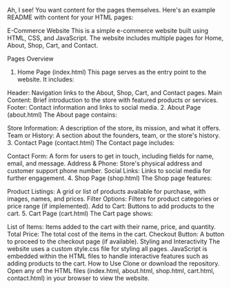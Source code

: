 
Ah, I see! You want content for the pages themselves. Here's an example README with content for your HTML pages:

E-Commerce Website
This is a simple e-commerce website built using HTML, CSS, and JavaScript. The website includes multiple pages for Home, About, Shop, Cart, and Contact.

Pages Overview
1. Home Page (index.html)
This page serves as the entry point to the website. It includes:

Header: Navigation links to the About, Shop, Cart, and Contact pages.
Main Content: Brief introduction to the store with featured products or services.
Footer: Contact information and links to social media.
2. About Page (about.html)
The About page contains:

Store Information: A description of the store, its mission, and what it offers.
Team or History: A section about the founders, team, or the store's history.
3. Contact Page (contact.html)
The Contact page includes:

Contact Form: A form for users to get in touch, including fields for name, email, and message.
Address & Phone: Store's physical address and customer support phone number.
Social Links: Links to social media for further engagement.
4. Shop Page (shop.html)
The Shop page features:

Product Listings: A grid or list of products available for purchase, with images, names, and prices.
Filter Options: Filters for product categories or price range (if implemented).
Add to Cart: Buttons to add products to the cart.
5. Cart Page (cart.html)
The Cart page shows:

List of Items: Items added to the cart with their name, price, and quantity.
Total Price: The total cost of the items in the cart.
Checkout Button: A button to proceed to the checkout page (if available).
Styling and Interactivity
The website uses a custom style.css file for styling all pages.
JavaScript is embedded within the HTML files to handle interactive features such as adding products to the cart.
How to Use
Clone or download the repository.
Open any of the HTML files (index.html, about.html, shop.html, cart.html, contact.html) in your browser to view the website.
